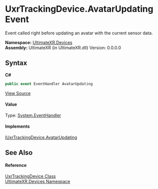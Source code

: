 # UxrTrackingDevice.AvatarUpdating Event
 

Event called right before updating an avatar with the current sensor data.

**Namespace:**&nbsp;<a href="N_UltimateXR_Devices">UltimateXR.Devices</a><br />**Assembly:**&nbsp;UltimateXR (in UltimateXR.dll) Version: 0.0.0.0

## Syntax

**C#**<br />
``` C#
public event EventHandler AvatarUpdating
```

<a href="UltimateXR/Scripts/Devices/UxrTrackingDevice.cs" rel="noopener noreferrer" title="View the source code">View Source</a><br />

#### Value
Type: <a href="https://docs.microsoft.com/dotnet/api/system.eventhandler" target="_blank" rel="noopener noreferrer">System.EventHandler</a>

#### Implements
<a href="E_UltimateXR_Devices_IUxrTrackingDevice_AvatarUpdating">IUxrTrackingDevice.AvatarUpdating</a><br />

## See Also


#### Reference
<a href="T_UltimateXR_Devices_UxrTrackingDevice">UxrTrackingDevice Class</a><br /><a href="N_UltimateXR_Devices">UltimateXR.Devices Namespace</a><br />